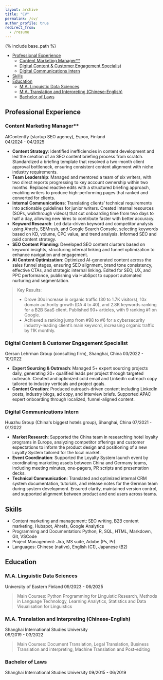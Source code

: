 ```yaml
---
layout: archive
title: "CV"
permalink: /cv/
author_profile: true
redirect_from:
  - /resume
---
```


{% include base_path %}

- [Professional Experience](#professional-experience)
  - [Content Marketing Manager\*\*](#content-marketing-manager)
  - [Digital Content \& Customer Engagement Specialist](#digital-content--customer-engagement-specialist)
  - [Digital Communications Intern](#digital-communications-intern)
- [Skills](#skills)
- [Education](#education)
  - [M.A. Linguistic Data Sciences](#ma-linguistic-data-sciences)
  - [M.A. Translation and Interpreting (Chinese-English)](#ma-translation-and-interpreting-chinese-english)
  - [Bachelor of Laws](#bachelor-of-laws)

## Professional Experience
### Content Marketing Manager** 
AIContentfy (startup SEO agency), Espoo, Finland	
04/2024 - 04/2025

- **Content Strategy**: Identified inefficiencies in content development and led the creation of an SEO content briefing process from scratch. Standardized a briefing template that resolved a two-month client approval bottleneck, ensuring consistent content alignment with niche industry requirements. 
- **Team Leadership**: Managed and mentored a team of six writers, with two direct reports progressing to key account ownership within two months. Replaced reactive edits with a structured briefing approach, enabling writers to produce high-performing pages that ranked and converted for clients.
- **Internal Communications**: Translating clients’ technical requirements into actionable guidelines for junior writers. Created internal resources (SOPs, walkthrough videos) that cut onboarding time from two days to half a day, allowing new hires to contribute faster with better accuracy.
- **Keyword Research**: Led data-driven keyword and competitor analysis using Ahrefs, SEMrush, and Google Search Console, selecting keywords based on KD, volume, CPC value, and trend analysis. Informed SEO and paid content strategy.
- **SEO Content Planning**: Developed SEO content clusters based on keyword insights, structuring internal linking and funnel optimization to enhance navigation and engagement. 
- **AI Content Optimization**: Optimized AI-generated content across the sales funnel stages, ensuring SEO alignment, brand tone consistency, effective CTAs, and strategic internal linking. Edited for SEO, UX, and PPC performance, publishing via HubSpot to support automated nurturing and segmentation. 

> Key Results:
> - Drove 30x increase in organic traffic (30 to 1.7K visitors), 10x domain authority growth (DA 4 to 40), and 2.8K keywords ranking for a B2B SaaS client. Published 90+ articles, with 9 ranking #1 on Google.
> - Achieved a ranking jump from #98 to #6 for a cybersecurity industry-leading client’s main keyword, increasing organic traffic by 11K monthly.


### Digital Content & Customer Engagement Specialist
Gerson Lehrman Group (consulting firm), Shanghai, China
03/2022 - 10/2022 

- **Expert Sourcing & Outreach**: Managed 5+ expert sourcing projects daily, generating 20+ qualified leads per project through targeted outreach. Created and optimized cold email and LinkedIn outreach copy tailored to industry verticals and project goals.
- **Content Creation**: Produced outreach-driven content including LinkedIn posts, industry blogs, ad copy, and interview briefs. Supported APAC expert onboarding through localized, funnel-aligned content.
  

### Digital Communications Intern
Huazhu Group (China's biggest hotels group), Shanghai, China
07/2021 - 01/2022 

- **Market Research**: Supported the China team in researching hotel loyalty programs in Europe, analyzing competitor offerings and customer expectations to inform the product design and positioning of a new Loyalty System tailored for the local market.
- **Event Coordination**: Supported the Loyalty System launch event by coordinating marketing assets between China and Germany teams, including meeting minutes, one-pagers, PR scripts and presentation decks.
- **Technical Communication**: Translated and optimized internal CRM system documentation, tutorials, and release notes for the German team during system development. Ensured clarity, maintained version control, and supported alignment between product and end users across teams.


## Skills
- Content marketing and management: SEO writing, B2B content marketing, Hubspot, Ahrefs, Google Analytics
- Programming and Documentation: Python, R, SQL, HTML, Markdown, Git, VSCode 
- Project Management: Jira, MS suite, Adobe (Ps, Pr)
- Languages: Chinese (native), English (C1), Japanese (B2)


## Education
### M.A. Linguistic Data Sciences
University of Eastern Finland 
09/2023 - 06/2025

> Main Courses: Python Programming for Linguistic Research, Methods in Language Technology, Learning Analytics, Statistics and Data Visualisation for Linguistics

### M.A. Translation and Interpreting (Chinese-English)
Shanghai International Studies University	
09/2019 - 03/2022

> Main Courses: Document Translation, Legal Translation, Business Translation and interpreting, Machine Translation and Post-editing

### Bachelor of Laws
Shanghai International Studies University 
09/2015 - 06/2019